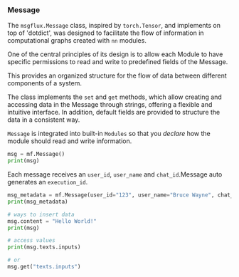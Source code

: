 ### **Message**

The `msgflux.Message` class, inspired by `torch.Tensor`, and implements on top of 'dotdict', was designed to facilitate the flow of information in computational graphs created with `nn` modules.

One of the central principles of its design is to allow each Module to have specific permissions to read and write to predefined fields of the Message.

This provides an organized structure for the flow of data between different components of a system.

The class implements the `set` and `get` methods, which allow creating and accessing data in the Message through strings, offering a flexible and intuitive interface. In addition, default fields are provided to structure the data in a consistent way.

`Message` is integrated into built-in `Modules` so that you *declare* how the module should read and write information.

```python
msg = mf.Message()
print(msg)
```

Each message receives an `user_id`, `user_name` and `chat_id`.Message auto generates an `execution_id`. 

```python
msg_metadata = mf.Message(user_id="123", user_name="Bruce Wayne", chat_id="456")
print(msg_metadata)
```

```python
# ways to insert data
msg.content = "Hello World!"
print(msg)
```

```python
# access values
print(msg.texts.inputs)
```

```python
# or
msg.get("texts.inputs")
```